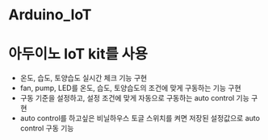 # Arduino_IoT
# 아두이노 IoT kit를 사용
- 온도, 습도, 토양습도 실시간 체크 기능 구현
- fan, pump, LED를 온도, 습도, 토양습도의 조건에 맞게 구동하는 기능 구현
- 구동 기준을 설정하고, 설정 조건에 맞게 자동으로 구동하는 auto control 기능 구현
- auto control를 하고싶은 비닐하우스 토글 스위치를 켜면 저장된 설정값으로 auto control 구동 기능 
